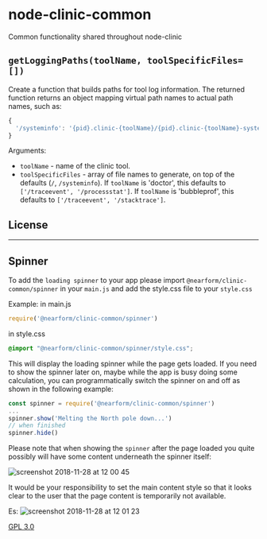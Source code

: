 # node-clinic-common

Common functionality shared throughout node-clinic

## `getLoggingPaths(toolName, toolSpecificFiles=[])`

Create a function that builds paths for tool log information. The returned function returns an object mapping virtual path names to actual path names, such as:

```js
{
  '/systeminfo': '{pid}.clinic-{toolName}/{pid}.clinic-{toolName}-systeminfo'
}
```

Arguments:
  - `toolName` - name of the clinic tool.
  - `toolSpecificFiles` - array of file names to generate, on top of the defaults (`/`, `/systeminfo`).
    If `toolName` is 'doctor', this defaults to `['/traceevent', '/processstat']`.
    If `toolName` is 'bubbleprof', this defaults to `['/traceevent', '/stacktrace']`.

## License

***

## Spinner
To add the `loading spinner` to your app please import `@nearform/clinic-common/spinner` in your `main.js` and add the style.css file to your `style.css`

Example:
in main.js
```js
require('@nearform/clinic-common/spinner')
```

in style.css
```css
@import "@nearform/clinic-common/spinner/style.css";
```

This will display the loading spinner while the page gets loaded.
If you need to show the spinner later on, maybe while the app is busy doing some calculation, you can programmatically switch the spinner on and off as shown in the following example:

```js
const spinner = require('@nearform/clinic-common/spinner')
...
spinner.show('Melting the North pole down...')
// when finished
spinner.hide()

```

Please note that when showing the `spinner` after the page loaded you quite possibly will have some content underneath the spinner itself:

![screenshot 2018-11-28 at 12 00 45](https://user-images.githubusercontent.com/1298616/49147975-64b90300-f306-11e8-89f6-d7a26f6175d5.png)

It would be your responsibility to set the main content style so that it looks clear to the user that the page content is temporarily not available.

Es:
![screenshot 2018-11-28 at 12 01 23](https://user-images.githubusercontent.com/1298616/49148092-b5306080-f306-11e8-84e5-39bb6087d50e.png)



[GPL 3.0](LICENSE)
